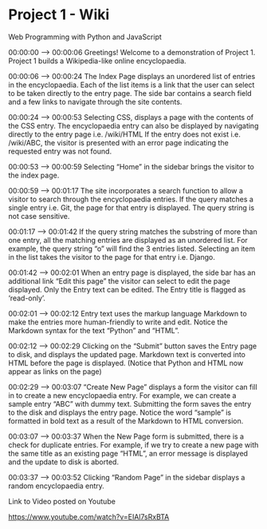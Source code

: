 # Project 1 - Wiki

Web Programming with Python and JavaScript

00:00:00 --> 00:00:06
Greetings! Welcome to a demonstration of Project 1.
Project 1 builds a Wikipedia-like online encyclopaedia.

00:00:06 --> 00:00:24
The Index Page displays an unordered list of entries in the encyclopaedia. Each of the list items is a link that the user can select to be taken directly to the entry page. The side bar contains a search field and a few links to navigate through the site contents.

00:00:24 --> 00:00:53
Selecting CSS, displays a page with the contents of the CSS entry.
The encyclopaedia entry can also be displayed by navigating directly to the entry page i.e. /wiki/HTML
If the entry does not exist i.e. /wiki/ABC, the visitor is presented with an error page indicating the requested entry was not found.

00:00:53 --> 00:00:59
Selecting “Home” in the sidebar brings the visitor to the index page.

00:00:59 --> 00:01:17
The site incorporates a search function to allow a visitor to search through the encyclopaedia entries.
If the query matches a single entry i.e. Git, the page for that entry is displayed. The query string is not case sensitive.

00:01:17 --> 00:01:42
If the query string matches the substring of more than one entry, all the matching entries are displayed as an unordered list. For example, the query string “o” will find the 3 entries listed. Selecting an item in the list takes the visitor to the page for that entry i.e. Django.

00:01:42 --> 00:02:01
When an entry page is displayed, the side bar has an additional link “Edit this page” the visitor can select to edit the page displayed. Only the Entry text can be edited. The Entry title is flagged as ‘read-only’.

00:02:01 --> 00:02:12
Entry text uses the markup language Markdown to make the entries more human-friendly to write and edit. Notice the Markdown syntax for the text “Python” and “HTML”.

00:02:12 --> 00:02:29
Clicking on the “Submit” button saves the Entry page to disk, and displays the updated page. Markdown text is converted into HTML before the page is displayed. (Notice that Python and HTML now appear as links on the page)

00:02:29 --> 00:03:07
“Create New Page” displays a form the visitor can fill in to create a new encyclopaedia entry. For example, we can create a sample entry “ABC” with dummy text. Submitting the form saves the entry to the disk and displays the entry page. Notice the word “sample” is formatted in bold text as a result of the Markdown to HTML conversion.

00:03:07 --> 00:03:37
When the New Page form is submitted, there is a check for duplicate entries. For example, if we try to create a new page with the same title as an existing page “HTML”, an error message is displayed and the update to disk is aborted.

00:03:37 --> 00:03:52
Clicking “Random Page” in the sidebar displays a random encyclopaedia entry.  


Link to Video posted on Youtube

https://www.youtube.com/watch?v=EIAl7sRxBTA
